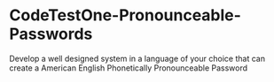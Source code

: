 # CodeTestOne-Pronounceable-Passwords
Develop a well designed system in a language of your choice that can create a American English Phonetically Pronounceable Password
